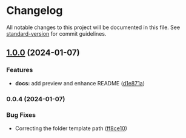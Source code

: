 # Changelog

All notable changes to this project will be documented in this file. See [standard-version](https://github.com/conventional-changelog/standard-version) for commit guidelines.

## [1.0.0](https://github.com/GabrielFNLima/vscode-pwa-studio-generator/compare/v0.0.4...v1.0.0) (2024-01-07)


### Features

* **docs:** add preview and enhance README ([d1e871a](https://github.com/GabrielFNLima/vscode-pwa-studio-generator/commit/d1e871a7798bbfce65df5adac05bea88e843aeb9))

### 0.0.4 (2024-01-07)


### Bug Fixes

* Correcting the folder template path ([ff8ce10](https://github.com/GabrielFNLima/vscode-pwa-studio-generator/commit/ff8ce10f456d95b183fd8e5423427c89222413d8))
